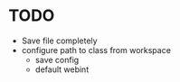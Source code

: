 # TODO
* Save file completely
* configure path to class from workspace
  * save config
  * default webint
